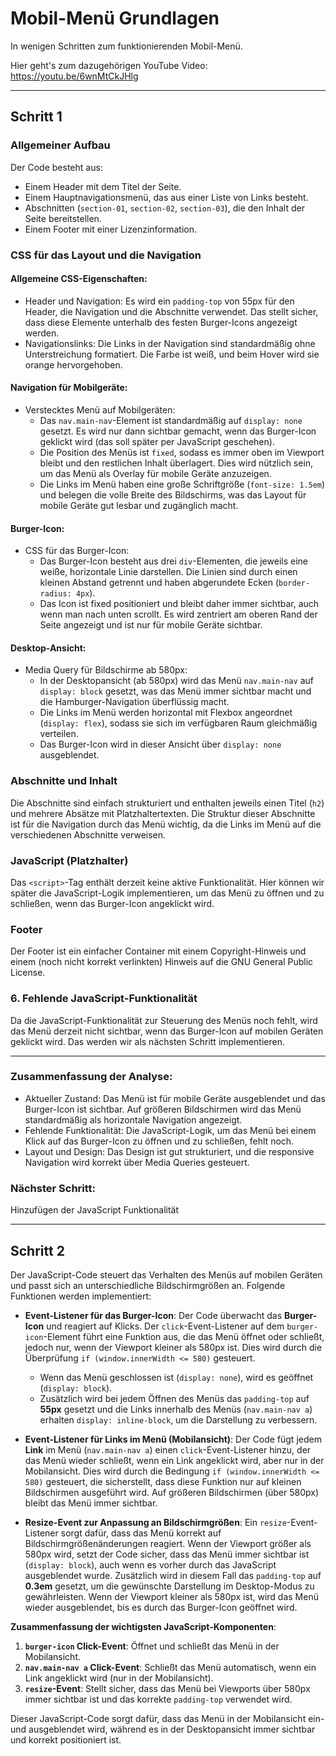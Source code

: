 # Mobil-Menü Grundlagen
In wenigen Schritten zum funktionierenden Mobil-Menü. 

Hier geht's zum dazugehörigen YouTube Video: https://youtu.be/6wnMtCkJHlg

---

## Schritt 1

### Allgemeiner Aufbau
Der Code besteht aus:
- Einem Header mit dem Titel der Seite.
- Einem Hauptnavigationsmenü, das aus einer Liste von Links besteht.
- Abschnitten (`section-01`, `section-02`, `section-03`), die den Inhalt der Seite bereitstellen.
- Einem Footer mit einer Lizenzinformation.

### CSS für das Layout und die Navigation

#### Allgemeine CSS-Eigenschaften:
- Header und Navigation: Es wird ein `padding-top` von 55px für den Header, die Navigation und die Abschnitte verwendet. Das stellt sicher, dass diese Elemente unterhalb des festen Burger-Icons angezeigt werden.
- Navigationslinks: Die Links in der Navigation sind standardmäßig ohne Unterstreichung formatiert. Die Farbe ist weiß, und beim Hover wird sie orange hervorgehoben.

#### Navigation für Mobilgeräte:
- Verstecktes Menü auf Mobilgeräten:
  - Das `nav.main-nav`-Element ist standardmäßig auf `display: none` gesetzt. Es wird nur dann sichtbar gemacht, wenn das Burger-Icon geklickt wird (das soll später per JavaScript geschehen).
  - Die Position des Menüs ist `fixed`, sodass es immer oben im Viewport bleibt und den restlichen Inhalt überlagert. Dies wird nützlich sein, um das Menü als Overlay für mobile Geräte anzuzeigen.
  - Die Links im Menü haben eine große Schriftgröße (`font-size: 1.5em`) und belegen die volle Breite des Bildschirms, was das Layout für mobile Geräte gut lesbar und zugänglich macht.

#### Burger-Icon:
- CSS für das Burger-Icon:
  - Das Burger-Icon besteht aus drei `div`-Elementen, die jeweils eine weiße, horizontale Linie darstellen. Die Linien sind durch einen kleinen Abstand getrennt und haben abgerundete Ecken (`border-radius: 4px`).
  - Das Icon ist fixed positioniert und bleibt daher immer sichtbar, auch wenn man nach unten scrollt. Es wird zentriert am oberen Rand der Seite angezeigt und ist nur für mobile Geräte sichtbar.

#### Desktop-Ansicht:
- Media Query für Bildschirme ab 580px:
  - In der Desktopansicht (ab 580px) wird das Menü `nav.main-nav` auf `display: block` gesetzt, was das Menü immer sichtbar macht und die Hamburger-Navigation überflüssig macht.
  - Die Links im Menü werden horizontal mit Flexbox angeordnet (`display: flex`), sodass sie sich im verfügbaren Raum gleichmäßig verteilen.
  - Das Burger-Icon wird in dieser Ansicht über `display: none` ausgeblendet.

### Abschnitte und Inhalt
Die Abschnitte sind einfach strukturiert und enthalten jeweils einen Titel (`h2`) und mehrere Absätze mit Platzhaltertexten. Die Struktur dieser Abschnitte ist für die Navigation durch das Menü wichtig, da die Links im Menü auf die verschiedenen Abschnitte verweisen.

### JavaScript (Platzhalter)
Das `<script>`-Tag enthält derzeit keine aktive Funktionalität. Hier können wir später die JavaScript-Logik implementieren, um das Menü zu öffnen und zu schließen, wenn das Burger-Icon angeklickt wird.

### Footer
Der Footer ist ein einfacher Container mit einem Copyright-Hinweis und einem (noch nicht korrekt verlinkten) Hinweis auf die GNU General Public License.

### 6. Fehlende JavaScript-Funktionalität
Da die JavaScript-Funktionalität zur Steuerung des Menüs noch fehlt, wird das Menü derzeit nicht sichtbar, wenn das Burger-Icon auf mobilen Geräten geklickt wird. Das werden wir als nächsten Schritt implementieren.

---

### Zusammenfassung der Analyse:
- Aktueller Zustand: Das Menü ist für mobile Geräte ausgeblendet und das Burger-Icon ist sichtbar. Auf größeren Bildschirmen wird das Menü standardmäßig als horizontale Navigation angezeigt.
- Fehlende Funktionalität: Die JavaScript-Logik, um das Menü bei einem Klick auf das Burger-Icon zu öffnen und zu schließen, fehlt noch.
- Layout und Design: Das Design ist gut strukturiert, und die responsive Navigation wird korrekt über Media Queries gesteuert.

### Nächster Schritt:
Hinzufügen der JavaScript Funktionalität

---

## Schritt 2

Der JavaScript-Code steuert das Verhalten des Menüs auf mobilen Geräten und passt sich an unterschiedliche Bildschirmgrößen an. Folgende Funktionen werden implementiert:

- **Event-Listener für das Burger-Icon**: 
  Der Code überwacht das **Burger-Icon** und reagiert auf Klicks. Der `click`-Event-Listener auf dem `burger-icon`-Element führt eine Funktion aus, die das Menü öffnet oder schließt, jedoch nur, wenn der Viewport kleiner als 580px ist. Dies wird durch die Überprüfung `if (window.innerWidth <= 580)` gesteuert. 
  - Wenn das Menü geschlossen ist (`display: none`), wird es geöffnet (`display: block`).
  - Zusätzlich wird bei jedem Öffnen des Menüs das `padding-top` auf **55px** gesetzt und die Links innerhalb des Menüs (`nav.main-nav a`) erhalten `display: inline-block`, um die Darstellung zu verbessern.

- **Event-Listener für Links im Menü (Mobilansicht)**:
  Der Code fügt jedem **Link** im Menü (`nav.main-nav a`) einen `click`-Event-Listener hinzu, der das Menü wieder schließt, wenn ein Link angeklickt wird, aber nur in der Mobilansicht. Dies wird durch die Bedingung `if (window.innerWidth <= 580)` gesteuert, die sicherstellt, dass diese Funktion nur auf kleinen Bildschirmen ausgeführt wird. Auf größeren Bildschirmen (über 580px) bleibt das Menü immer sichtbar.

- **Resize-Event zur Anpassung an Bildschirmgrößen**:
  Ein `resize`-Event-Listener sorgt dafür, dass das Menü korrekt auf Bildschirmgrößenänderungen reagiert. Wenn der Viewport größer als 580px wird, setzt der Code sicher, dass das Menü immer sichtbar ist (`display: block`), auch wenn es vorher durch das JavaScript ausgeblendet wurde. Zusätzlich wird in diesem Fall das `padding-top` auf **0.3em** gesetzt, um die gewünschte Darstellung im Desktop-Modus zu gewährleisten. Wenn der Viewport kleiner als 580px ist, wird das Menü wieder ausgeblendet, bis es durch das Burger-Icon geöffnet wird.

**Zusammenfassung der wichtigsten JavaScript-Komponenten**:
1. **`burger-icon` Click-Event**: Öffnet und schließt das Menü in der Mobilansicht.
2. **`nav.main-nav a` Click-Event**: Schließt das Menü automatisch, wenn ein Link angeklickt wird (nur in der Mobilansicht).
3. **`resize`-Event**: Stellt sicher, dass das Menü bei Viewports über 580px immer sichtbar ist und das korrekte `padding-top` verwendet wird.

Dieser JavaScript-Code sorgt dafür, dass das Menü in der Mobilansicht ein- und ausgeblendet wird, während es in der Desktopansicht immer sichtbar und korrekt positioniert ist.
